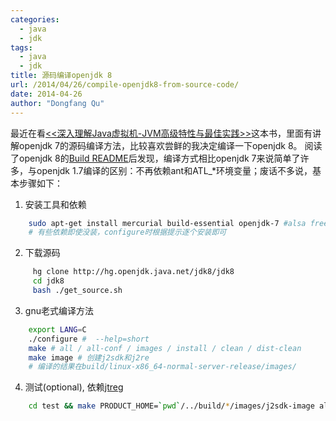 ```yaml
---
categories:
  - java
  - jdk
tags:
  - java
  - jdk
title: 源码编译openjdk 8
url: /2014/04/26/compile-openjdk8-from-source-code/
date: 2014-04-26
author: "Dongfang Qu"
---
```



最近在看[<<深入理解Java虚拟机-JVM高级特性与最佳实践>>](http://book.douban.com/subject/24722612/)这本书，里面有讲解openjdk 7的源码编译方法，比较喜欢尝鲜的我决定编译一下openjdk 8。
阅读了openjdk 8的[Build README](http://hg.openjdk.java.net/jdk8/build/raw-file/tip/README-builds.html)后发现，编译方式相比openjdk 7来说简单了许多，与openjdk 1.7编译的区别：不再依赖ant和ATL_*环境变量；废话不多说，基本步骤如下：

1. 安装工具和依赖

```bash
    sudo apt-get install mercurial build-essential openjdk-7 #alsa freetype cups xrender 
    # 有些依赖即使没装，configure时根据提示逐个安装即可
```

2. 下载源码

```bash
     hg clone http://hg.openjdk.java.net/jdk8/jdk8
     cd jdk8 
     bash ./get_source.sh
```

3. gnu老式编译方法

```bash
    export LANG=C
    ./configure #  --help=short
    make # all / all-conf / images / install / clean / dist-clean 
    make image # 创建j2sdk和j2re
    # 编译的结果在build/linux-x86_64-normal-server-release/images/
```

4. 测试(optional), 依赖[jtreg](http://openjdk.java.net/jtreg/)

```bash
    cd test && make PRODUCT_HOME=`pwd`/../build/*/images/j2sdk-image all
```
